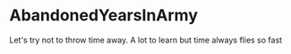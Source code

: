 # AbandonedYearsInArmy
Let's try not to throw time away. A lot to learn but time always flies so fast

